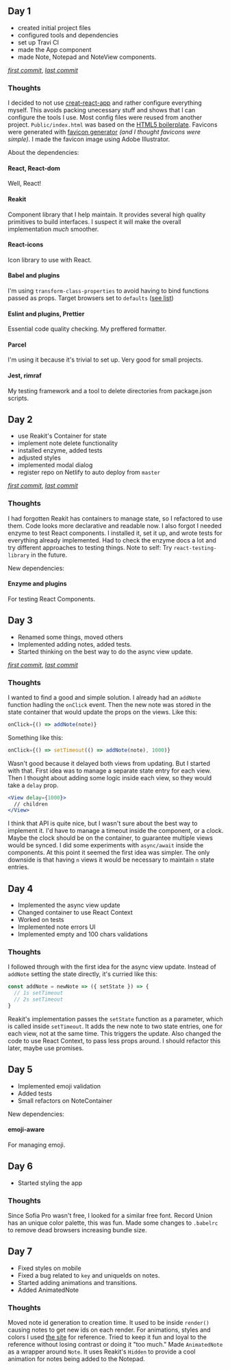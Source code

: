 ## Day 1

- created initial project files
- configured tools and dependencies
- set up Travi CI
- made the App component
- made Note, Notepad and NoteView components.

_[first commit](https://github.com/Thomazella/react-notepad/commit/7f75dd076136961836df32e9477e77df5539c76e)_,
_[last commit](https://github.com/Thomazella/react-notepad/commit/41a640fe8d4e252f569b0c6e9a13841eb1ddf9a9)_

### Thoughts

I decided to not use [creat-react-app](https://github.com/facebook/create-react-app) and rather configure everything myself.
This avoids packing unecessary stuff and shows that I can configure the tools I use.
Most config files were reused from another project.
`Public/index.html` was based on the [HTML5 boilerplate](https://github.com/h5bp/html5-boilerplate/blob/master/src/index.html).
Favicons were generated with [favicon generator](https://realfavicongenerator.net/) _(and I thought favicons were simple)_.
I made the favicon image using Adobe Illustrator.

About the dependencies:

#### React, React-dom

Well, React!

#### Reakit

Component library that I help maintain. It provides several high quality primitives to build interfaces. I suspect it will make the overall implementation *much* smoother.

#### React-icons

Icon library to use with React.

#### Babel and plugins

I'm using `transform-class-properties` to avoid having to bind functions passed as props. Target browsers set to `defaults` ([see list](https://github.com/browserslist/browserslist#full-list))

#### Eslint and plugins, Prettier

Essential code quality checking. My preffered formatter.

#### Parcel

I'm using it because it's trivial to set up. Very good for small projects.

#### Jest, rimraf

My testing framework and a tool to delete directories from package.json scripts.

## Day 2

- use Reakit's Container for state
- implement note delete functionality
- installed enzyme, added tests
- adjusted styles
- implemented modal dialog
- register repo on Netlify to auto deploy from `master`

_[first commit](https://github.com/Thomazella/react-notepad/commit/27273d6816e920ea628a369100e0390da16b54f0)_,
_[last commit](https://github.com/Thomazella/react-notepad/commit/311b28758b48e31c8fa8db0c49febc9b291085b3)_

### Thoughts

I had forgotten Reakit has containers to manage state, so I refactored to use them.
Code looks more declarative and readable now.
I also forgot I needed enzyme to test React components.
I installed it, set it up, and wrote tests for everything already implemented.
Had to check the enzyme docs a lot and try different approaches to testing things.
Note to self: Try `react-testing-library` in the future.

New dependencies:

#### Enzyme and plugins

For testing React Components.

## Day 3

- Renamed some things, moved others
- Implemented adding notes, added tests.
- Started thinking on the best way to do the async view update.

_[first commit](https://github.com/Thomazella/react-notepad/commit/2609d60030632967322fad5f5be582c4c6321b22)_,
_[last commit](https://github.com/Thomazella/react-notepad/commit/ddb17516dfd781c85460136994cd08e6baccb158)_

### Thoughts

I wanted to find a good and simple solution.
I already had an `addNote` function hadling the `onClick` event.
Then the new note was stored in the state container that would update the props on the views.
Like this:
```jsx
onClick={() => addNote(note)}
```
Something like this:
```jsx
onClick={() => setTimeout(() => addNote(note), 1000)}
```
Wasn't good because it delayed both views from updating.
But I started with that.
First idea was to manage a separate state entry for each view.
Then I thought about adding some logic inside each view, so they would take a `delay` prop.
```jsx
<View delay={1000}>
  // children
</View>
```
I think that API is quite nice, but I wasn't sure about the best way to implement it.
I'd have to manage a timeout inside the component, or a clock.
Maybe the clock should be on the container, to guarantee multiple views would be synced.
I did some experiments with `async/await` inside the components.
At this point it seemed the first idea was simpler.
The only downside is that having `n` views it would be necessary to maintain `n` state entries.

## Day 4

- Implemented the async view update
- Changed container to use React Context
- Worked on tests
- Implemented note errors UI
- Implemented empty and 100 chars validations

### Thoughts

I followed through with the first idea for the async view update.
Instead of `addNote` setting the state directly, it's curried like this:
```jsx
const addNote = newNote => ({ setState }) => {
  // 1s setTimeout
  // 2s setTimeout
}
```
Reakit's implementation passes the `setState` function as a parameter, which is called inside `setTimeout`.
It adds the new note to two state entries, one for each view, not at the same time.
This triggers the update.
Also changed the code to use React Context, to pass less props around.
I should refactor this later, maybe use promises.

## Day 5

- Implemented emoji validation
- Added tests
- Small refactors on NoteContainer

New dependencies:

#### emoji-aware

For managing emoji.

## Day 6

- Started styling the app

### Thoughts

Since Sofia Pro wasn't free, I looked for a similar free font.
Record Union has an unique color palette, this was fun.
Made some changes to `.babelrc` to remove dead browsers increasing bundle size.

## Day 7

- Fixed styles on mobile
- Fixed a bug related to `key` and uniqueIds on notes.
- Started adding animations and transitions.
- Added AnimatedNote

### Thoughts

Moved note id generation to creation time.
It used to be inside `render()` causing notes to get new ids on each render.
For animations, styles and colors I used [the site](recordunion.com) for reference.
Tried to keep it fun and loyal to the reference without losing contrast or doing it "too much."
Made `AnimatedNote` as a wrapper around `Note`.
It uses Reakit's `Hidden` to provide a cool animation for notes being added to the Notepad.
